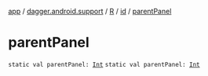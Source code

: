 [app](../../../index.md) / [dagger.android.support](../../index.md) / [R](../index.md) / [id](index.md) / [parentPanel](./parent-panel.md)

# parentPanel

`static val parentPanel: `[`Int`](https://kotlinlang.org/api/latest/jvm/stdlib/kotlin/-int/index.html)
`static val parentPanel: `[`Int`](https://kotlinlang.org/api/latest/jvm/stdlib/kotlin/-int/index.html)